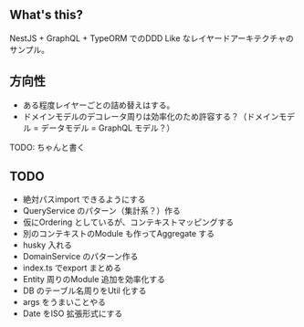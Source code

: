## What's this?

NestJS + GraphQL + TypeORM でのDDD Like なレイヤードアーキテクチャのサンプル。

## 方向性

- ある程度レイヤーごとの詰め替えはする。
- ドメインモデルのデコレータ周りは効率化のため許容する？（ドメインモデル = データモデル = GraphQL モデル？）

TODO: ちゃんと書く

## TODO

- 絶対パスimport できるようにする
- QueryService のパターン（集計系？）作る
- 仮にOrdering としているが、コンテキストマッピングする
- 別のコンテキストのModule も作ってAggregate する
- husky 入れる
- DomainService のパターン作る
- index.ts でexport まとめる
- Entity 周りのModule 追加を効率化する
- DB のテーブル名周りをUtil 化する
- args をうまいことやる
- Date をISO 拡張形式にする